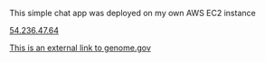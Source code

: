 This simple chat app was deployed on my own AWS EC2 instance


[54.236.47.64](http://54.236.47.64)

[This is an external link to genome.gov](https://www.genome.gov/)

